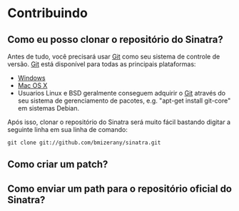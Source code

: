 Contribuindo
============

Como eu posso clonar o repositório do Sinatra?
---------------------------------------

Antes de tudo, você precisará usar [Git][git] como seu sistema de controle de versão. [Git][git] está disponível para todas as principais plataformas:
* [Windows][git_win]
* [Mac OS X][git_osx]
* Usuarios Linux e BSD geralmente conseguem adquirir o [Git][git] através do seu sistema de gerenciamento de pacotes, e.g. "apt-get install git-core" em sistemas Debian.

Após isso, clonar o repositório do Sinatra será muito fácil bastando digitar a seguinte linha em sua linha de comando:

    git clone git://github.com/bmizerany/sinatra.git

[git]: http://git.or.cz
[git_win]: http://code.google.com/p/msysgit/
[git_osx]: http://code.google.com/p/git-osx-installer/

Como criar um patch?
----------------------

Como enviar um path para o repositório oficial do Sinatra?
------------------------------------------------
